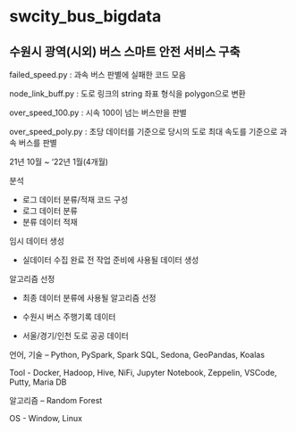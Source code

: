 # swcity_bus_bigdata

## 수원시 광역(시외) 버스 스마트 안전 서비스 구축

failed_speed.py : 과속 버스 판별에 실패한 코드 모음

node_link_buff.py : 도로 링크의 string 좌표 형식을 polygon으로 변환

over_speed_100.py : 시속 100이 넘는 버스만을 판별

over_speed_poly.py : 초당 데이터를 기준으로 당시의 도로 최대 속도를 기준으로 과속 버스를 판별

21년 10월 ~ ‘22년 1월(4개월)

분석
- 로그 데이터 분류/적재 코드 구성
- 로그 데이터 분류
- 분류 데이터 적재

임시 데이터 생성
- 실데이터 수집 완료 전 작업 준비에 사용될 데이터 생성

알고리즘 선정
- 최종 데이터 분류에 사용될 알고리즘 선정

- 수원시 버스 주행기록 데이터
- 서울/경기/인천 도로 공공 데이터

언어, 기술 – Python, PySpark, Spark SQL, Sedona, GeoPandas, Koalas

Tool - Docker, Hadoop, Hive, NiFi, Jupyter Notebook, Zeppelin, VSCode, Putty, Maria DB

알고리즘 – Random Forest

OS - Window, Linux
